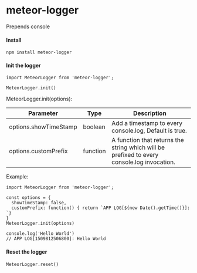# meteor-logger
Prepends console


#### Install

```
npm install meteor-logger

```

#### Init the logger

```
import MeteorLogger from 'meteor-logger';

MeteorLogger.init()
```

MeteorLogger.init(options):

Parameter | Type | Description
------|------ | -------------
options.showTimeStamp | boolean | Add a timestamp to every console.log, Default is true.
options.customPrefix | function |  A function that returns the string which will be prefixed to every console.log invocation.

Example:

```
import MeteorLogger from 'meteor-logger';

const options = {
  showTimeStamp: false,
  customPrefix: function() { return `APP LOG[${new Date().getTime()}]: `}
}
MeteorLogger.init(options)

console.log('Hello World')
// APP LOG[1509812506800]: Hello World
```

#### Reset the logger

```
MeteorLogger.reset()
```
